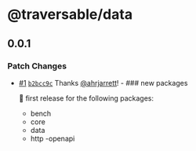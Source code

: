 # @traversable/data

## 0.0.1

### Patch Changes

- [#1](https://github.com/traversable/traversable/pull/1) [`b2bcc9c`](https://github.com/traversable/traversable/commit/b2bcc9c676d775e4189c5c0fdd7e152e45d18bf8) Thanks [@ahrjarrett](https://github.com/ahrjarrett)! - ### new packages

  :tada: first release for the following packages:

  - bench
  - core
  - data
  - http -openapi
